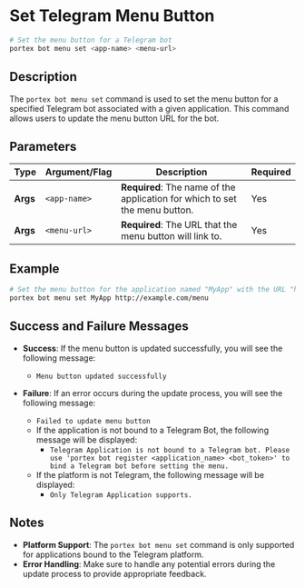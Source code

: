 # Set Telegram Menu Button

```bash
# Set the menu button for a Telegram bot
portex bot menu set <app-name> <menu-url>
```

## Description

The `portex bot menu set` command is used to set the menu button for a specified Telegram bot associated with a given application. This command allows users to update the menu button URL for the bot.

## Parameters

| Type     | Argument/Flag | Description                                                                 | Required |
| -------- | ------------- | --------------------------------------------------------------------------- | -------- |
| **Args** | `<app-name>`  | **Required**: The name of the application for which to set the menu button. | Yes      |
| **Args** | `<menu-url>`  | **Required**: The URL that the menu button will link to.                    | Yes      |

## Example

```bash
# Set the menu button for the application named "MyApp" with the URL "http://example.com/menu"
portex bot menu set MyApp http://example.com/menu
```

## Success and Failure Messages

- **Success**: If the menu button is updated successfully, you will see the following message:

  - `Menu button updated successfully`

- **Failure**: If an error occurs during the update process, you will see the following message:
  - `Failed to update menu button`
  - If the application is not bound to a Telegram Bot, the following message will be displayed:
    - `Telegram Application is not bound to a Telegram bot. Please use 'portex bot register <application_name> <bot_token>' to bind a Telegram bot before setting the menu.`
  - If the platform is not Telegram, the following message will be displayed:
    - `Only Telegram Application supports.`

## Notes

- **Platform Support**: The `portex bot menu set` command is only supported for applications bound to the Telegram platform.
- **Error Handling**: Make sure to handle any potential errors during the update process to provide appropriate feedback.
